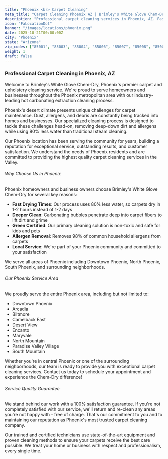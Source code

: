 ```yaml
---
title: "Phoenix <br> Carpet Cleaning"
meta_title: "Carpet Cleaning Phoenix AZ | Brimley's White Glove Chem-Dry"
description: "Professional carpet cleaning services in Phoenix, AZ. Fast-drying, eco-friendly cleaning using Chem-Dry's hot carbonating extraction process."
icon: "FaLocationDot"
banner: "/images/locations/phoenix.png"
date: 2025-10-21T00:00:00Z
city: "Phoenix"
state: "Arizona"
zip_codes: ["85001", "85003", "85004", "85006", "85007", "85008", "85009", "85012"]
weight: 1
draft: false
---
```


### Professional Carpet Cleaning in Phoenix, AZ

Welcome to Brimley's White Glove Chem-Dry, Phoenix's premier carpet and upholstery cleaning service. We're proud to serve homeowners and businesses throughout the Phoenix metropolitan area with our industry-leading hot carbonating extraction cleaning process.

Phoenix's desert climate presents unique challenges for carpet maintenance. Dust, allergens, and debris are constantly being tracked into homes and businesses. Our specialized cleaning process is designed to tackle these challenges head-on, removing deep-down dirt and allergens while using 80% less water than traditional steam cleaning.

Our Phoenix location has been serving the community for years, building a reputation for exceptional service, outstanding results, and customer satisfaction. We understand the needs of Phoenix residents and are committed to providing the highest quality carpet cleaning services in the Valley.

###### Why Choose Us in Phoenix

Phoenix homeowners and business owners choose Brimley's White Glove Chem-Dry for several key reasons:

- **Fast Drying Times**: Our process uses 80% less water, so carpets dry in 1-2 hours instead of 1-2 days
- **Deeper Clean**: Carbonating bubbles penetrate deep into carpet fibers to lift dirt and grime
- **Green Certified**: Our primary cleaning solution is non-toxic and safe for kids and pets
- **Allergen Removal**: Removes 98% of common household allergens from carpets
- **Local Service**: We're part of your Phoenix community and committed to your satisfaction

We serve all areas of Phoenix including Downtown Phoenix, North Phoenix, South Phoenix, and surrounding neighborhoods.

###### Our Phoenix Service Area

We proudly serve the entire Phoenix area, including but not limited to:

- Downtown Phoenix
- Arcadia
- Biltmore
- Camelback East
- Desert View
- Encanto
- Maryvale
- North Mountain
- Paradise Valley Village
- South Mountain

Whether you're in central Phoenix or one of the surrounding neighborhoods, our team is ready to provide you with exceptional carpet cleaning services. Contact us today to schedule your appointment and experience the Chem-Dry difference!

###### Service Quality Guarantee

We stand behind our work with a 100% satisfaction guarantee. If you're not completely satisfied with our service, we'll return and re-clean any areas you're not happy with - free of charge. That's our commitment to you and to maintaining our reputation as Phoenix's most trusted carpet cleaning company.

Our trained and certified technicians use state-of-the-art equipment and proven cleaning methods to ensure your carpets receive the best care possible. We treat your home or business with respect and professionalism, every single time.
